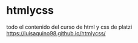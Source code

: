 # htmlycss
todo el contenido del curso de html y css de platzi
https://luisaquino98.github.io/htmlycss/
